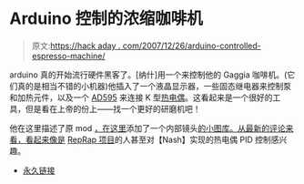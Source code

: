 # Arduino 控制的浓缩咖啡机

> 原文:[https://hack aday . com/2007/12/26/arduino-controlled-espresso-machine/](https://hackaday.com/2007/12/26/arduino-controlled-espresso-machine/)

arduino 真的开始流行硬件黑客了。[纳什]用一个来控制他的 Gaggia 咖啡机。(它们真的是相当不错的小机器)他插入了一个液晶显示器，一些固态继电器来控制泵和加热元件，以及一个 [AD595](http://www.analog.com/en/prod/0,2877,AD595,00.html) 来连接 K 型[热电偶](http://en.wikipedia.org/wiki/Thermocouple)。这看起来是一个很好的工具，但是看在上帝的份上——找一个更好的研磨机吧！

他在这里描述了原 mod [，在这里](http://www.blog.nashlincoln.com/espresso/gaggia-espresso-mod-internals)添加了一个内部镜头[的小图库。从最新的评论来看，看起来像是](http://www.blog.nashlincoln.com/espresso/gaggia-espresso-mod-internals) [RepRap 项目](http://reprap.org/)的人甚至对【Nash】实现的热电偶 PID 控制感兴趣。

*   [永久链接](http://www.blog.nashlincoln.com/espresso/gaggia-espresso-pid-arduino-mod)
